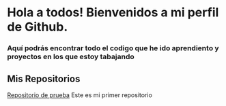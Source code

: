 # Hola a todos! Bienvenidos a mi perfil de Github.


### Aquí podrás encontrar todo el codigo que he ido aprendiento y proyectos en los que estoy tabajando

## Mis Repositorios
[Repositorio de prueba](https://github.com/FcoJJimenez/MiPrimerRepositorio.git) Este es mi primer repositorio

